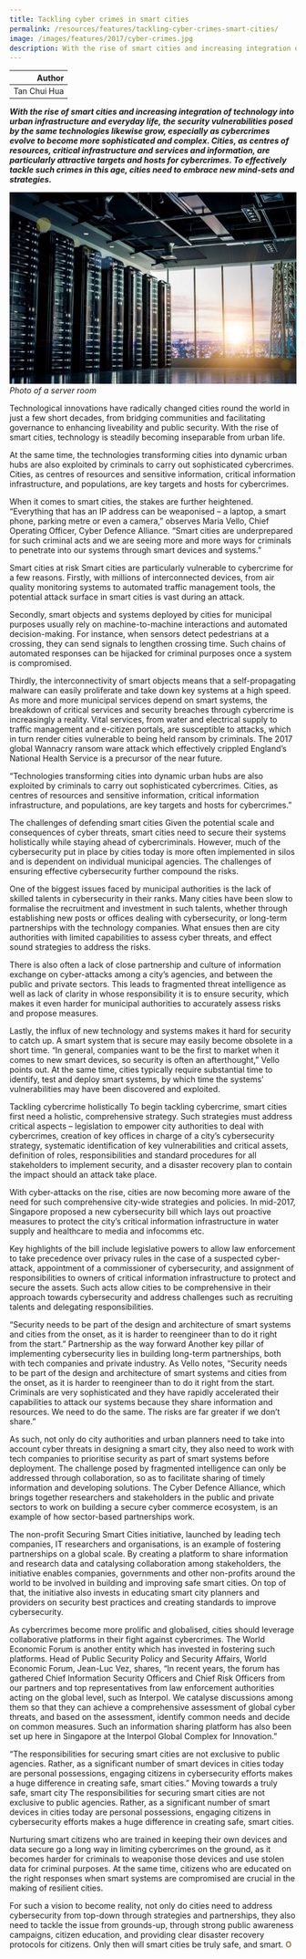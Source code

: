 ```yaml
---
title: Tackling cyber crimes in smart cities
permalink: /resources/features/tackling-cyber-crimes-smart-cities/
image: /images/features/2017/cyber-crimes.jpg
description: With the rise of smart cities and increasing integration of technology into urban infrastructure and everyday life, the security vulnerabilities posed by the same technologies likewise grow, especially as cybercrimes evolve to become more sophisticated and complex. Cities, as centres of resources, critical infrastructure and services and information, are particularly attractive targets and hosts for cybercrimes. To effectively tackle such crimes in this age, cities need to embrace new mind-sets and strategies.
---
```


| Author |
|---:|
| Tan Chui Hua |

***With the rise of smart cities and increasing integration of technology into urban infrastructure and everyday life, the security vulnerabilities posed by the same technologies likewise grow, especially as cybercrimes evolve to become more sophisticated and complex. Cities, as centres of resources, critical infrastructure and services and information, are particularly attractive targets and hosts for cybercrimes. To effectively tackle such crimes in this age, cities need to embrace new mind-sets and strategies.***

![Cyber crimes](/images/features/2017/cyber-crimes.jpg/)*Photo of a server room*

Technological innovations have radically changed cities round the world in just a few short decades, from bridging communities and facilitating governance to enhancing liveability and public security. With the rise of smart cities, technology is steadily becoming inseparable from urban life.

At the same time, the technologies transforming cities into dynamic urban hubs are also exploited by criminals to carry out sophisticated cybercrimes. Cities, as centres of resources and sensitive information, critical information infrastructure, and populations, are key targets and hosts for cybercrimes.

When it comes to smart cities, the stakes are further heightened. “Everything that has an IP address can be weaponised – a laptop, a smart phone, parking metre or even a camera,” observes Maria Vello, Chief Operating Officer, Cyber Defence Alliance. “Smart cities are underprepared for such criminal acts and we are seeing more and more ways for criminals to penetrate into our systems through smart devices and systems.”

Smart cities at risk
Smart cities are particularly vulnerable to cybercrime for a few reasons. Firstly, with millions of interconnected devices, from air quality monitoring systems to automated traffic management tools, the potential attack surface in smart cities is vast during an attack.

Secondly, smart objects and systems deployed by cities for municipal purposes usually rely on machine-to-machine interactions and automated decision-making. For instance, when sensors detect pedestrians at a crossing, they can send signals to lengthen crossing time. Such chains of automated responses can be hijacked for criminal purposes once a system is compromised.

Thirdly, the interconnectivity of smart objects means that a self-propagating malware can easily proliferate and take down key systems at a high speed. As more and more municipal services depend on smart systems, the breakdown of critical services and security breaches through cybercrime is increasingly a reality. Vital services, from water and electrical supply to traffic management and e-citizen portals, are susceptible to attacks, which in turn render cities vulnerable to being held ransom by criminals. The 2017 global Wannacry ransom ware attack which effectively crippled England’s National Health Service is a precursor of the near future.

“Technologies transforming cities into dynamic urban hubs are also exploited by criminals to carry out sophisticated cybercrimes. Cities, as centres of resources and sensitive information, critical information infrastructure, and populations, are key targets and hosts for cybercrimes.”

The challenges of defending smart cities
Given the potential scale and consequences of cyber threats, smart cities need to secure their systems holistically while staying ahead of cybercriminals. However, much of the cybersecurity put in place by cities today is more often implemented in silos and is dependent on individual municipal agencies. The challenges of ensuring effective cybersecurity further compound the risks.

One of the biggest issues faced by municipal authorities is the lack of skilled talents in cybersecurity in their ranks. Many cities have been slow to formalise the recruitment and investment in such talents, whether through establishing new posts or offices dealing with cybersecurity, or long-term partnerships with the technology companies. What ensues then are city authorities with limited capabilities to assess cyber threats, and effect sound strategies to address the risks.

There is also often a lack of close partnership and culture of information exchange on cyber-attacks among a city’s agencies, and between the public and private sectors. This leads to fragmented threat intelligence as well as lack of clarity in whose responsibility it is to ensure security, which makes it even harder for municipal authorities to accurately assess risks and propose measures.

Lastly, the influx of new technology and systems makes it hard for security to catch up. A smart system that is secure may easily become obsolete in a short time. “In general, companies want to be the first to market when it comes to new smart devices, so security is often an afterthought,” Vello points out. At the same time, cities typically require substantial time to identify, test and deploy smart systems, by which time the systems’ vulnerabilities may have been discovered and exploited.

Tackling cybercrime holistically
To begin tackling cybercrime, smart cities first need a holistic, comprehensive strategy. Such strategies must address critical aspects – legislation to empower city authorities to deal with cybercrimes, creation of key offices in charge of a city’s cybersecurity strategy, systematic identification of key vulnerabilities and critical assets, definition of roles, responsibilities and standard procedures for all stakeholders to implement security, and a disaster recovery plan to contain the impact should an attack take place.

With cyber-attacks on the rise, cities are now becoming more aware of the need for such comprehensive city-wide strategies and policies. In mid-2017, Singapore proposed a new cybersecurity bill which lays out proactive measures to protect the city’s critical information infrastructure in water supply and healthcare to media and infocomms etc.

Key highlights of the bill include legislative powers to allow law enforcement to take precedence over privacy rules in the case of a suspected cyber-attack, appointment of a commissioner of cybersecurity, and assignment of responsibilities to owners of critical information infrastructure to protect and secure the assets. Such acts allow cities to be comprehensive in their approach towards cybersecurity and address challenges such as recruiting talents and delegating responsibilities.

“Security needs to be part of the design and architecture of smart systems and cities from the onset, as it is harder to reengineer than to do it right from the start.”
Partnership as the way forward
Another key pillar of implementing cybersecurity lies in building long-term partnerships, both with tech companies and private industry. As Vello notes, “Security needs to be part of the design and architecture of smart systems and cities from the onset, as it is harder to reengineer than to do it right from the start. Criminals are very sophisticated and they have rapidly accelerated their capabilities to attack our systems because they share information and resources. We need to do the same. The risks are far greater if we don’t share.”

As such, not only do city authorities and urban planners need to take into account cyber threats in designing a smart city, they also need to work with tech companies to prioritise security as part of smart systems before deployment. The challenge posed by fragmented intelligence can only be addressed through collaboration, so as to facilitate sharing of timely information and developing solutions. The Cyber Defence Alliance, which brings together researchers and stakeholders in the public and private sectors to work on building a secure cyber commerce ecosystem, is an example of how sector-based partnerships work.

The non-profit Securing Smart Cities initiative, launched by leading tech companies, IT researchers and organisations, is an example of fostering partnerships on a global scale. By creating a platform to share information and research data and catalysing collaboration among stakeholders, the initiative enables companies, governments and other non-profits around the world to be involved in building and improving safe smart cities. On top of that, the initiative also invests in educating smart city planners and providers on security best practices and creating standards to improve cybersecurity.

As cybercrimes become more prolific and globalised, cities should leverage collaborative platforms in their fight against cybercrimes. The World Economic Forum is another entity which has invested in fostering such platforms. Head of Public Security Policy and Security Affairs, World Economic Forum, Jean-Luc Vez, shares, “In recent years, the forum has gathered Chief Information Security Officers and Chief Risk Officers from our partners and top representatives from law enforcement authorities acting on the global level, such as Interpol. We catalyse discussions among them so that they can achieve a comprehensive assessment of global cyber threats, and based on the assessment, identify common needs and decide on common measures. Such an information sharing platform has also been set up here in Singapore at the Interpol Global Complex for Innovation.”

“The responsibilities for securing smart cities are not exclusive to public agencies. Rather, as a significant number of smart devices in cities today are personal possessions, engaging citizens in cybersecurity efforts makes a huge difference in creating safe, smart cities.”
Moving towards a truly safe, smart city
The responsibilities for securing smart cities are not exclusive to public agencies. Rather, as a significant number of smart devices in cities today are personal possessions, engaging citizens in cybersecurity efforts makes a huge difference in creating safe, smart cities.

Nurturing smart citizens who are trained in keeping their own devices and data secure go a long way in limiting cybercrimes on the ground, as it becomes harder for criminals to weaponise those devices and use stolen data for criminal purposes. At the same time, citizens who are educated on the right responses when smart systems are compromised are crucial in the making of resilient cities.

For such a vision to become reality, not only do cities need to address cybersecurity from top-down through strategies and partnerships, they also need to tackle the issue from grounds-up, through strong public awareness campaigns, citizen education, and providing clear disaster recovery protocols for citizens. Only then will smart cities be truly safe, and smart. **<font color="#967942">O</font>** 
